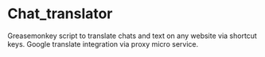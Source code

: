 # Chat_translator

Greasemonkey script to translate chats and text on any website via shortcut keys. 
Google translate integration via proxy micro service.
